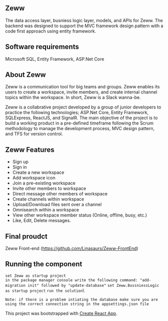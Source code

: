 ## Zeww
The data access layer, busniess logic layer, models, and APIs for Zeww. The backend was designed to support the MVC framework design pattern with a code first approach using entity framework.

## Software requirements

Microsoft SQL,
Entity Framework,
ASP.Net Core

## About Zeww

Zeww is a communication tool for big teams and groups. Zeww enables its users to create a workspace, invite members, and create internal  channel topics within the workspace. In short, Zeww is a Slack wanna-be.

Zeww is a collabrative project developed by a group of junior developers to practice the following technologies; ASP.Net Core, Entity Framework, SQLExpress, ReactJS, and SignalR. The main objective of the project is to build a working product in a pre-defined timeframe following the Scrum methodology to manage the development process, MVC design pattern, and TFS for version control. 

## Zeww Features

- Sign up
- Sign in
- Create a new workspace
- Add workspace icon
- Join a pre-existing workspace
- Invite other members to workspace
- Direct message other members of workspace
- Create channels within workspace
- Upload/Download files sent over a channel
- Omnisearch within a workspace
- View other workspace member status (Online, offline, busy, etc.)
- Like, Edit, Delete messages.

## Final proudct
 
 Zeww Front-end (https://github.com/Linasaurs/Zeww-FrontEnd)</br>
 
## Running the component

`set Zeww as startup project`</br>
`in the package manager console write the following command: "add-migration init" followed by "update-database"`
`set Zeww.BussniessLogic as startup project`
`run the solution`\

`Note: if there is a problem intiating the database make sure you are using the correct connection string in the appsettings.json file`


This project was bootstrapped with [Create React App](https://github.com/facebook/create-react-app).

